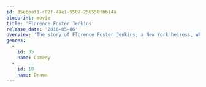 ```yaml
---
id: 35ebeaf1-c02f-49e1-9507-256550fbb14a
blueprint: movie
title: 'Florence Foster Jenkins'
release_date: '2016-05-06'
overview: 'The story of Florence Foster Jenkins, a New York heiress, who dreamed of becoming an opera singer, despite having a terrible singing voice.'
genres:
  -
    id: 35
    name: Comedy
  -
    id: 18
    name: Drama
---
```

